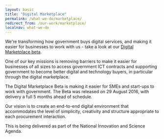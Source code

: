 ```yaml
---
layout: basic
title: "Digital Marketplace"
permalink: /what-we-do/marketplace/
redirect_from: /our-work/marketplace/
localnav: what-we-do
---
```


We're transforming how government buys digital services, and making it easier for businesses to work with us - take a look at our [Digital Marketplace beta](https://www.gov.au/marketplace).

One of our key missions is removing barriers to make it easier for businesses of all sizes to access government ICT contracts and supporting government to become better digital and technology buyers, in particular through the digital marketplace.

The Digital Marketplace Beta is making it easier for SMEs and start-ups to work with government. The Beta was released on 29 August 2016, with delivery a full 5 months ahead of schedule.

Our vision is to create an end-to-end digital environment that accommodates the level of simplicity, creativity and structure appropriate to each procurement interaction.

This is being delivered as part of the National Innovation and Science Agenda.
